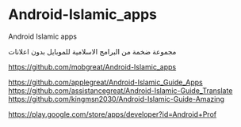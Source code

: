 # Android-Islamic_apps
Android Islamic apps



مجموعة ضخمة من البرامج الاسلامية للموبايل
بدون اعلانات

https://github.com/mobgreat/Android-Islamic_apps

https://github.com/applegreat/Android-Islamic_Guide_Apps
https://github.com/assistancegreat/Android-Islamic-Guide_Translate
https://github.com/kingmsn2030/Android-Islamic-Guide-Amazing


https://play.google.com/store/apps/developer?id=Android+Prof
